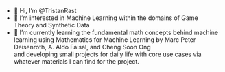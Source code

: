 - 👋 Hi, I’m @TristanRast
- 👀 I’m interested in Machine Learning within the domains of Game Theory and Synthetic Data
- 🌱 I’m currently learning the fundamental math concepts behind machine learning using Mathematics for Machine Learning by Marc Peter Deisenroth, A. Aldo Faisal, and Cheng Soon Ong  
and developing small projects for daily life with core use cases via whatever materials I can find for the project. 

<!---
TristanRast/TristanRast is a ✨ special ✨ repository because its `README.md` (this file) appears on your GitHub profile.
You can click the Preview link to take a look at your changes.
--->

